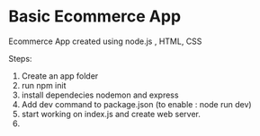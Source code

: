 # Basic Ecommerce App
 Ecommerce App created using node.js , HTML, CSS

Steps:
1. Create an app folder
2. run npm init
3. install dependecies nodemon and express
4. Add dev command to package.json (to enable : node run dev)
5. start working on index.js and create web server.
6. 